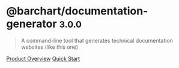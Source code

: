 # @barchart/documentation-generator <small>3.0.0</small>

> A command-line tool that generates technical documentation websites (like this one)

[Product Overview](/content/product_overview)
[Quick Start](/content/quick_start)